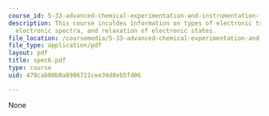 ```yaml
---
course_id: 5-33-advanced-chemical-experimentation-and-instrumentation-fall-2007
description: This course inculdes information on types of electronic transitions,
  electronic spectra, and relaxation of electronic states.
file_location: /coursemedia/5-33-advanced-chemical-experimentation-and-instrumentation-fall-2007/478cab00b0a8986721cee39d8eb5fd06_spec6.pdf
file_type: application/pdf
layout: pdf
title: spec6.pdf
type: course
uid: 478cab00b0a8986721cee39d8eb5fd06

---
```

None